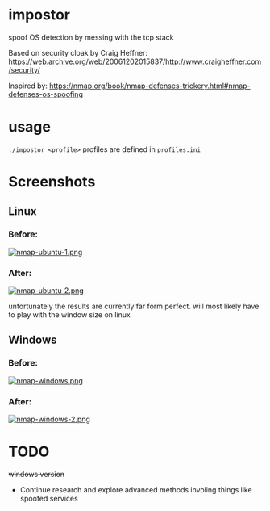 # impostor
spoof OS detection by messing with the tcp stack

Based on security cloak by Craig Heffner:
https://web.archive.org/web/20061202015837/http://www.craigheffner.com/security/

Inspired by:
https://nmap.org/book/nmap-defenses-trickery.html#nmap-defenses-os-spoofing

# usage
```./impostor <profile>```
profiles are defined in ```profiles.ini``` 

# Screenshots

## Linux
### Before:
[![nmap-ubuntu-1.png](https://i.postimg.cc/htvhTgXt/nmap-ubuntu-1.png)](https://postimg.cc/VJyYPx9x)
### After:
[![nmap-ubuntu-2.png](https://i.postimg.cc/6pZJD1Sh/nmap-ubuntu-2.png)](https://postimg.cc/zyqchpqL)

unfortunately the results are currently far form perfect. will most likely have to play with the window size on linux

## Windows
### Before:
[![nmap-windows.png](https://i.postimg.cc/3RqNXg8N/nmap-windows.png)](https://postimg.cc/CBjwYnfp)
### After:
[![nmap-windows-2.png](https://i.postimg.cc/CLkCKK7k/nmap-windows-2.png)](https://postimg.cc/HVW8Zdfk)

# TODO
~~windows version~~
* Continue research and explore advanced methods involing things like spoofed services
